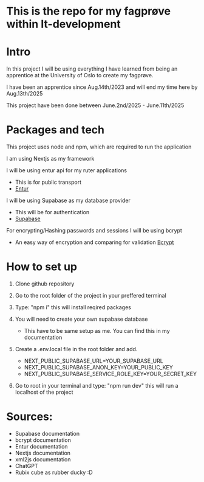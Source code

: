 # This is the repo for my fagprøve within It-development

# Intro

In this project I will be using everything I have learned from being an apprentice at the University of Oslo to create my fagprøve.

I have been an apprentice since Aug.14th/2023 and will end my time here by Aug.13th/2025

This project have been done between June.2nd/2025 - June.11th/2025

# Packages and tech

This project uses node and npm, which are required to run the application

I am using Nextjs as my framework

I will be using entur api for my ruter applications

- This is for public transport
- [Entur](https://developer.entur.org/pages-real-time-intro)

I will be using Supabase as my database provider

- This will be for authentication
- [Supabase](https://supabase.com/)

For encrypting/Hashing passwords and sessions I will be using bcrypt

- An easy way of encryption and comparing for validation
  [Bcrypt](https://www.npmjs.com/package/bcrypt)

# How to set up

1. Clone github repository

2. Go to the root folder of the project in your preffered terminal

3. Type: "npm i" this will install reqired packages

4. You will need to create your own supabase database
   - This have to be same setup as me. You can find this in my documentation

5. Create a .env.local file in the root folder and add.

   - NEXT_PUBLIC_SUPABASE_URL=YOUR_SUPABASE_URL
   - NEXT_PUBLIC_SUPABASE_ANON_KEY=YOUR_PUBLIC_KEY
   - NEXT_PUBLIC_SUPABASE_SERVICE_ROLE_KEY=YOUR_SECRET_KEY

7. Go to root in your terminal and type: "npm run dev" this will run a localhost of the project

# Sources:

- Supabase documentation
- bcrypt documentation
- Entur documentation
- Nextjs documentation
- xml2js documentation
- ChatGPT
- Rubix cube as rubber ducky :D
